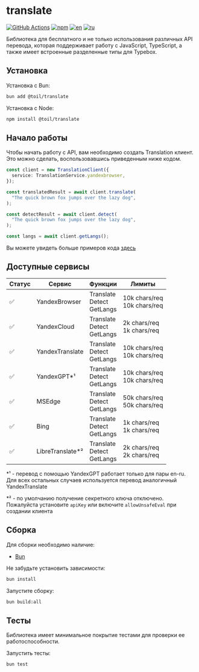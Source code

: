 # translate

[![GitHub Actions](https://github.com/FOSWLY/translate/actions/workflows/build.yml/badge.svg)](https://github.com/FOSWLY/translate/actions/workflows/build.yml)
[![npm](https://img.shields.io/bundlejs/size/@toil/translate)](https://www.npmjs.com/package/@toil/translate)
[![en](https://img.shields.io/badge/lang-English%20%F0%9F%87%AC%F0%9F%87%A7-white)](README.md)
[![ru](https://img.shields.io/badge/%D1%8F%D0%B7%D1%8B%D0%BA-%D0%A0%D1%83%D1%81%D1%81%D0%BA%D0%B8%D0%B9%20%F0%9F%87%B7%F0%9F%87%BA-white)](README-RU.md)

Библиотека для бесплатного и не только использования различных API перевода, которая поддерживает работу с JavaScript, TypeScript, а также имеет встроенные разделенные типы для Typebox.

## Установка

Установка с Bun:

```bash
bun add @toil/translate
```

Установка с Node:

```bash
npm install @toil/translate
```

## Начало работы

Чтобы начать работу с API, вам необходимо создать Translation клиент. Это можно сделать, воспользовавшись приведенным ниже кодом.

```ts
const client = new TranslationClient({
  service: TranslationService.yandexbrowser,
});

const translatedResult = await client.translate(
  "The quick brown fox jumps over the lazy dog",
);

const detectResult = await client.detect(
  "The quick brown fox jumps over the lazy dog",
);

const langs = await client.getLangs();
```

Вы можете увидеть больше примеров кода [здесь](https://github.com/FOSWLY/translate/tree/main/examples)

## Доступные сервисы

| Статус | Сервис            | Функции                         | Лимиты                         |
| ------ | ----------------- | ------------------------------- | ------------------------------ |
| ✅     | YandexBrowser     | Translate<br>Detect<br>GetLangs | 10k chars/req<br>10k chars/req |
| ✅     | YandexCloud       | Translate<br>Detect<br>GetLangs | 2k chars/req<br>1k chars/req   |
| ✅     | YandexTranslate   | Translate<br>Detect<br>GetLangs | 10k chars/req<br>10k chars/req |
| ✅     | YandexGPT\*¹      | Translate<br>Detect<br>GetLangs | 10k chars/req<br>10k chars/req |
| ✅     | MSEdge            | Translate<br>Detect<br>GetLangs | 50k chars/req<br>50k chars/req |
| ✅     | Bing              | Translate<br>Detect<br>GetLangs | 1k chars/req<br>1k chars/req   |
| ✅     | LibreTranslate\*² | Translate<br>Detect<br>GetLangs | 2k chars/req<br>2k chars/req   |

\*¹ - перевод с помощью YandexGPT работает только для пары en-ru. Для всех остальных случаев используется перевод аналогичный YandexTranslate

\*² - по умолчанию получение секретного ключа отключено. Пожалуйста установите `apiKey` или включите `allowUnsafeEval` при создании клиента

## Сборка

Для сборки необходимо наличие:

- [Bun](https://bun.sh/)

Не забудьте установить зависимости:

```bash
bun install
```

Запустите сборку:

```bash
bun build:all
```

## Тесты

Библиотека имеет минимальное покрытие тестами для проверки ее работоспособности.

Запустить тесты:

```bash
bun test
```
